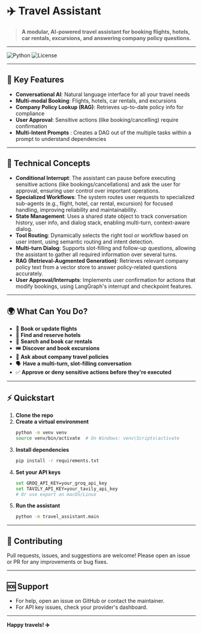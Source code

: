 # ✈️ Travel Assistant

> **A modular, AI-powered travel assistant for booking flights, hotels, car rentals, excursions, and answering company policy questions.**

---

![Python](https://img.shields.io/badge/python-3.9%2B-blue?logo=python)
![License](https://img.shields.io/badge/license-MIT-green)

---

## 🚀 Key Features

- **Conversational AI**: Natural language interface for all your travel needs
- **Multi-modal Booking**: Flights, hotels, car rentals, and excursions
- **Company Policy Lookup (RAG)**: Retrieves up-to-date policy info for compliance
- **User Approval**: Sensitive actions (like booking/cancelling) require confirmation
- **Multi-Intent Prompts** : Creates a DAG out of the multiple tasks within a prompt to understand dependencies
---

## 🧠 Technical Concepts

- **Conditional Interrupt**: The assistant can pause before executing sensitive actions (like bookings/cancellations) and ask the user for approval, ensuring user control over important operations.
- **Specialized Workflows**: The system routes user requests to specialized sub-agents (e.g., flight, hotel, car rental, excursion) for focused handling, improving reliability and maintainability.
- **State Management**: Uses a shared state object to track conversation history, user info, and dialog stack, enabling multi-turn, context-aware dialog.
- **Tool Routing**: Dynamically selects the right tool or workflow based on user intent, using semantic routing and intent detection.
- **Multi-turn Dialog**: Supports slot-filling and follow-up questions, allowing the assistant to gather all required information over several turns.
- **RAG (Retrieval-Augmented Generation)**: Retrieves relevant company policy text from a vector store to answer policy-related questions accurately.
- **User Approval/Interrupts**: Implements user confirmation for actions that modify bookings, using LangGraph's interrupt and checkpoint features.

---

## 🌍 What Can You Do?

- 🛫 **Book or update flights**
- 🏨 **Find and reserve hotels**
- 🚗 **Search and book car rentals**
- 🎟️ **Discover and book excursions**
- 📜 **Ask about company travel policies**
- 🗣️ **Have a multi-turn, slot-filling conversation**
- ✅ **Approve or deny sensitive actions before they're executed**

---


## ⚡ Quickstart

1. **Clone the repo**
2. **Create a virtual environment**
   ```sh
   python -m venv venv
   source venv/bin/activate  # On Windows: venv\Scripts\activate
   ```
3. **Install dependencies**
   ```sh
   pip install -r requirements.txt
   ```
4. **Set your API keys**
   ```sh
   set GROQ_API_KEY=your_groq_api_key
   set TAVILY_API_KEY=your_tavily_api_key
   # Or use export on macOS/Linux
   ```
5. **Run the assistant**
   ```sh
   python -m travel_assistant.main
   ```

---

## 🤝 Contributing

Pull requests, issues, and suggestions are welcome! Please open an issue or PR for any improvements or bug fixes.

---

## 🆘 Support
- For help, open an issue on GitHub or contact the maintainer.
- For API key issues, check your provider's dashboard.

---

**Happy travels! ✈️** 